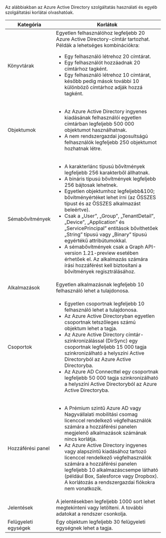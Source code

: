 Az alábbiakban az Azure Active Directory szolgáltatás használati és egyéb szolgáltatási korlátai olvashatóak.

| Kategória | Korlátok |
| --- | --- |
| Könyvtárak |Egyetlen felhasználóhoz legfeljebb 20 Azure Active Directory-címtár tartozhat.<br />Példák a lehetséges kombinációkra: <ul> <li>Egy felhasználó létrehoz 20 címtárat.</li><li>Egy felhasználót hozzáadnak 20 címtárhoz tagként.</li><li>Egy felhasználó létrehoz 10 címtárat, később pedig mások további 10 különböző címtárhoz adják hozzá tagként.</li></ul> |
| Objektumok |<ul><li>Az Azure Active Directory ingyenes kiadásának felhasználói egyetlen címtárban legfeljebb 500 000 objektumot használhatnak.</li><li>A nem rendszergazdai jogosultságú felhasználók legfeljebb 250 objektumot hozhatnak létre.</li></ul> |
| Sémabővítmények |<ul><li>A karakterlánc típusú bővítmények legfeljebb 256 karakterből állhatnak. </li><li>A bináris típusú bővítmények legfeljebb 256 bájtosak lehetnek.</li><li>Egyetlen objektumhoz legfeljebb&100; bővítményértéket lehet írni (az ÖSSZES típust és az ÖSSZES alkalmazást beleértve).</li><li>Csak a „User”, „Group”, „TenantDetail”, „Device”, „Application” és „ServicePrincipal” entitások bővíthetőek „String” típusú vagy „Binary” típusú egyértékű attribútumokkal.</li><li>A sémabővítmények csak a Graph API-version 1.21-preview esetében érhetőek el. Az alkalmazás számára írási hozzáférést kell biztosítani a bővítmények regisztrálásához.</li></ul> |
| Alkalmazások |Egyetlen alkalmazásnak legfeljebb 10 felhasználó lehet a tulajdonosa. |
| Csoportok |<ul><li>Egyetlen csoportnak legfeljebb 10 felhasználó lehet a tulajdonosa.</li><li>Az Azure Active Directoryban egyetlen csoportnak tetszőleges számú objektum lehet a tagja.</li><li>Az Azure Active Directory címtár-szinkronizálással (DirSync) egy csoportnak legfeljebb 15 000 tagja szinkronizálható a helyszíni Active Directoryból az Azure Active Directoryba.</li><li>Az Azure AD Connecttel egy csoportnak legfeljebb 50 000 tagja szinkronizálható a helyszíni Active Directoryból az Azure Active Directoryba.</li></ul> |
| Hozzáférési panel |<ul><li>A Prémium szintű Azure AD vagy Nagyvállalati mobilitási csomag licenccel rendelkező végfelhasználók számára a hozzáférési panelen megjelenő alkalmazások számának nincs korlátja.</li><li>Az Azure Active Directory ingyenes vagy alapszintű kiadásához tartozó licenccel rendelkező végfelhasználók számára a hozzáférési panelen legfeljebb 10 alkalmazáscsempe látható (például Box, Salesforce vagy Dropbox). A korlátozás a rendszergazdai fiókokra nem vonatkozik.</li></ul> |
| Jelentések | A jelentésekben legfeljebb 1000 sort lehet megtekinteni vagy letölteni. A további adatokat a rendszer csonkolja. |
| Felügyeleti egységek | Egy objektum legfeljebb 30 felügyeleti egységnek lehet a tagja. |


<!--HONumber=Feb17_HO2-->


